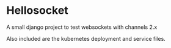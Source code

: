 Hellosocket
=================

A small django project to test websockets with channels 2.x

Also included are the kubernetes deployment and service files.
